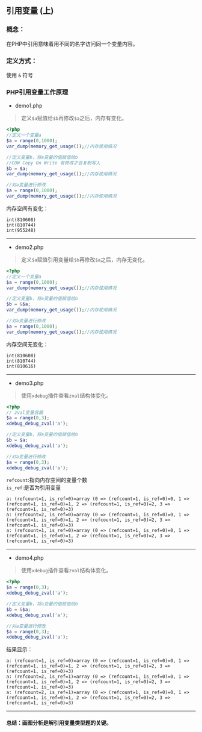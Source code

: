 ## 引用变量 (上)

### 概念：  
在PHP中引用意味着用不同的名字访问同一个变量内容。  

### 定义方式：
使用 `&` 符号  

### PHP引用变量工作原理

- demo1.php 
> 定义`$a`赋值给`$b`再修改`$a`之后，内存有变化。
```php
<?php 
//定义一个变量a
$a = range(0,1000);
var_dump(memory_get_usage());//内存使用情况

//定义变量b，将a变量的值赋值给b
//COW Copy On Write 有修改才会复制写入
$b = $a;
var_dump(memory_get_usage());//内存使用情况

//对a变量进行修改
$a = range(0,1000);
var_dump(memory_get_usage());//内存使用情况
```
内存空间有变化：  
```
int(810608)
int(810744)
int(955248)
```
---
- demo2.php
> 定义`$a`赋值引用变量给`$b`再修改`$a`之后，内存无变化。
```php
<?php 
//定义一个变量a
$a = range(0,1000);
var_dump(memory_get_usage());//内存使用情况

//定义变量b，将a变量的值赋值给b
$b = &$a;
var_dump(memory_get_usage());//内存使用情况

//对a变量进行修改
$a = range(0,1000);
var_dump(memory_get_usage());//内存使用情况
```
内存空间无变化：  
```
int(810608)
int(810744)
int(810616)
```
---
- demo3.php
> 使用`xdebug`插件查看`zval`结构体变化。
```php
<?php 
// zval变量容器
$a = range(0,3);
xdebug_debug_zval('a');

//定义变量b，将a变量的值赋值给b
$b = $a;
xdebug_debug_zval('a');

//对a变量进行修改
$a = range(0,3);
xdebug_debug_zval('a');
```
`refcount`:指向内存空间的变量个数   
`is_ref`:是否为引用变量
```
a: (refcount=1, is_ref=0)=array (0 => (refcount=1, is_ref=0)=0, 1 => (refcount=1, is_ref=0)=1, 2 => (refcount=1, is_ref=0)=2, 3 => (refcount=1, is_ref=0)=3)
a: (refcount=2, is_ref=0)=array (0 => (refcount=1, is_ref=0)=0, 1 => (refcount=1, is_ref=0)=1, 2 => (refcount=1, is_ref=0)=2, 3 => (refcount=1, is_ref=0)=3)
a: (refcount=1, is_ref=0)=array (0 => (refcount=1, is_ref=0)=0, 1 => (refcount=1, is_ref=0)=1, 2 => (refcount=1, is_ref=0)=2, 3 => (refcount=1, is_ref=0)=3)
```
---
- demo4.php
> 使用`xdebug`插件查看`zval`结构体变化。
```php
<?php 
$a = range(0,3);
xdebug_debug_zval('a');

//定义变量b，将a变量的值赋值给b
$b = &$a;
xdebug_debug_zval('a');

//对a变量进行修改
$a = range(0,3);
xdebug_debug_zval('a');
```
结果显示：
```
a: (refcount=1, is_ref=0)=array (0 => (refcount=1, is_ref=0)=0, 1 => (refcount=1, is_ref=0)=1, 2 => (refcount=1, is_ref=0)=2, 3 => (refcount=1, is_ref=0)=3)
a: (refcount=2, is_ref=1)=array (0 => (refcount=1, is_ref=0)=0, 1 => (refcount=1, is_ref=0)=1, 2 => (refcount=1, is_ref=0)=2, 3 => (refcount=1, is_ref=0)=3)
a: (refcount=2, is_ref=1)=array (0 => (refcount=1, is_ref=0)=0, 1 => (refcount=1, is_ref=0)=1, 2 => (refcount=1, is_ref=0)=2, 3 => (refcount=1, is_ref=0)=3)
```

------

#### 总结：**画图分析**是解引用变量类型题的关键。